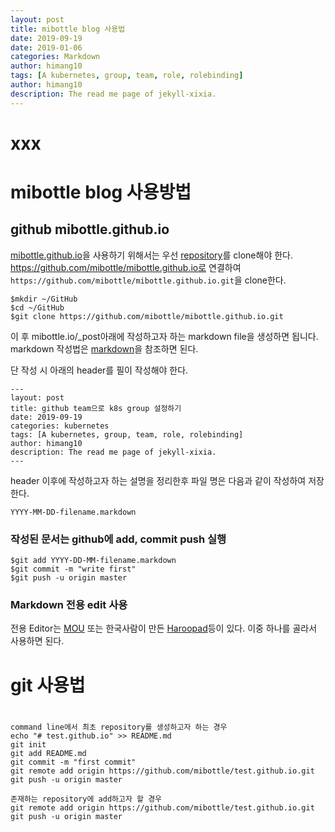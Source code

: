 ```yaml
---
layout: post
title: mibottle blog 사용법
date: 2019-09-19
date: 2019-01-06
categories: Markdown
author: himang10
tags: [A kubernetes, group, team, role, rolebinding]
author: himang10
description: The read me page of jekyll-xixia.
---
```

xxx
============
# mibottle blog 사용방법

## github mibottle.github.io
[mibottle.github.io](https://mibottle.github.io/)을 사용하기 위해서는 우선 [repository](https://github.com/mibottle/mibottle.github.io)를 clone해야 한다.
https://github.com/mibottle/mibottle.github.io로 연결하여 `https://github.com/mibottle/mibottle.github.io.git`을 clone한다.
```
$mkdir ~/GitHub
$cd ~/GitHub
$git clone https://github.com/mibottle/mibottle.github.io.git
```
이 후 mibottle.io/_post아래에 작성하고자 하는 markdown file을 생성하면 됩니다.
markdown 작성법은 [markdown](https://mibottle.github.io/other/2019/09/12/markdown-writing-metho.html)을 참조하면 된다.

단 작성 시 아래의 header를 필이 작성해야 한다.
```
---
layout: post
title: github team으로 k8s group 설정하기
date: 2019-09-19
categories: kubernetes
tags: [A kubernetes, group, team, role, rolebinding]
author: himang10
description: The read me page of jekyll-xixia.
---
```
header 이후에 작성하고자 하는 설명을 정리한후 
파일 명은 다음과 같이 작성하여 저장한다.

```
YYYY-MM-DD-filename.markdown
```

### 작성된 문서는 github에 add, commit push 실행
```
$git add YYYY-DD-MM-filename.markdown
$git commit -m "write first"
$git push -u origin master
```

### Markdown 전용 edit 사용
전용 Editor는 [MOU](http://25.io/mou/) 또는 한국사람이 만든 [Haroopad](http://pad.haroopress.com/)등이 있다. 
이중 하나를 골라서 사용하면 된다.


# git 사용법
#
```
command line에서 최초 repository를 생성하고자 하는 경우
echo "# test.github.io" >> README.md
git init
git add README.md
git commit -m "first commit"
git remote add origin https://github.com/mibottle/test.github.io.git
git push -u origin master

존재하는 repository에 add하고자 할 경우
git remote add origin https://github.com/mibottle/test.github.io.git
git push -u origin master
```
